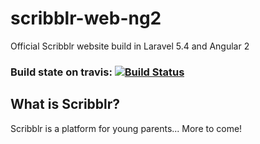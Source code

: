 # scribblr-web-ng2
Official Scribblr website build in Laravel 5.4 and Angular 2

### Build state on travis: [![Build Status](https://travis-ci.org/DriesH/scribblr-web-ng2.svg?branch=master)](https://travis-ci.org/DriesH/scribblr-web-ng2)

## What is Scribblr?

Scribblr is a platform for young parents... More to come!
